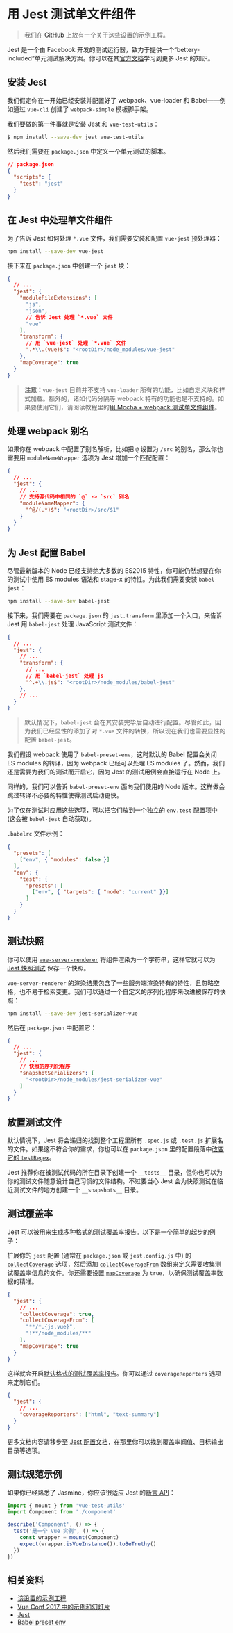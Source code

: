 # 用 Jest 测试单文件组件

> 我们在 [GitHub](https://github.com/vuejs/vue-test-utils-jest-example) 上放有一个关于这些设置的示例工程。

Jest 是一个由 Facebook 开发的测试运行器，致力于提供一个“bettery-included”单元测试解决方案。你可以在其[官方文档](https://facebook.github.io/jest/)学习到更多 Jest 的知识。

## 安装 Jest

我们假定你在一开始已经安装并配置好了 webpack、vue-loader 和 Babel——例如通过 `vue-cli` 创建了 `webpack-simple` 模板脚手架。

我们要做的第一件事就是安装 Jest 和 `vue-test-utils`：

```bash
$ npm install --save-dev jest vue-test-utils
```

然后我们需要在 `package.json` 中定义一个单元测试的脚本。

```json
// package.json
{
  "scripts": {
    "test": "jest"
  }
}
```

## 在 Jest 中处理单文件组件

为了告诉 Jest 如何处理 `*.vue` 文件，我们需要安装和配置 `vue-jest` 预处理器：

``` bash
npm install --save-dev vue-jest
```

接下来在 `package.json` 中创建一个 `jest` 块：

``` json
{
  // ...
  "jest": {
    "moduleFileExtensions": [
      "js",
      "json",
      // 告诉 Jest 处理 `*.vue` 文件
      "vue"
    ],
    "transform": {
      // 用 `vue-jest` 处理 `*.vue` 文件
      ".*\\.(vue)$": "<rootDir>/node_modules/vue-jest"
    },
    "mapCoverage": true
  }
}
```

> **注意：**`vue-jest` 目前并不支持 `vue-loader` 所有的功能，比如自定义块和样式加载。额外的，诸如代码分隔等 webpack 特有的功能也是不支持的。如果要使用它们，请阅读教程里的[用 Mocha + webpack 测试单文件组件](./testing-SFCs-with-mocha-webpack.md)。

## 处理 webpack 别名

如果你在 webpack 中配置了别名解析，比如把 `@` 设置为 `/src` 的别名，那么你也需要用 `moduleNameWrapper` 选项为 Jest 增加一个匹配配置：

``` json
{
  // ...
  "jest": {
    // ...
    // 支持源代码中相同的 `@` -> `src` 别名
    "moduleNameMapper": {
      "^@/(.*)$": "<rootDir>/src/$1"
    }
  }
}
```

## 为 Jest 配置 Babel

尽管最新版本的 Node 已经支持绝大多数的 ES2015 特性，你可能仍然想要在你的测试中使用 ES modules 语法和 stage-x 的特性。为此我们需要安装 `babel-jest`：

``` bash
npm install --save-dev babel-jest
```

接下来，我们需要在 `package.json` 的 `jest.transform` 里添加一个入口，来告诉 Jest 用 `babel-jest` 处理 JavaScript 测试文件：

``` json
{
  // ...
  "jest": {
    // ...
    "transform": {
      // ...
      // 用 `babel-jest` 处理 js
      "^.+\\.js$": "<rootDir>/node_modules/babel-jest"
    },
    // ...
  }
}
```

> 默认情况下，`babel-jest` 会在其安装完毕后自动进行配置。尽管如此，因为我们已经显性的添加了对 `*.vue` 文件的转换，所以现在我们也需要显性的配置 `babel-jest`。

我们假设 webpack 使用了 `babel-preset-env`，这时默认的 Babel 配置会关闭 ES modules 的转译，因为 webpack 已经可以处理 ES modules 了。然而，我们还是需要为我们的测试而开启它，因为 Jest 的测试用例会直接运行在 Node 上。

同样的，我们可以告诉 `babel-preset-env` 面向我们使用的 Node 版本。这样做会跳过转译不必要的特性使得测试启动更快。

为了仅在测试时应用这些选项，可以把它们放到一个独立的 `env.test` 配置项中 (这会被 `babel-jest` 自动获取)。

`.babelrc` 文件示例：

``` json
{
  "presets": [
    ["env", { "modules": false }]
  ],
  "env": {
    "test": {
      "presets": [
        ["env", { "targets": { "node": "current" }}]
      ]
    }
  }
}
```

## 测试快照

你可以使用 [`vue-server-renderer`](https://github.com/vuejs/vue/tree/dev/packages/vue-server-renderer) 将组件渲染为一个字符串，这样它就可以为 [Jest 快照测试](https://facebook.github.io/jest/docs/en/snapshot-testing.html) 保存一个快照。

`vue-server-renderer` 的渲染结果包含了一些服务端渲染特有的特性，且忽略空格，也不易于检索变更。我们可以通过一个自定义的序列化程序来改进被保存的快照：

``` bash
npm install --save-dev jest-serializer-vue
```

然后在 `package.json` 中配置它：

``` json
{
  // ...
  "jest": {
    // ...
    // 快照的序列化程序
    "snapshotSerializers": [
      "<rootDir>/node_modules/jest-serializer-vue"
    ]
  }
}
```

## 放置测试文件

默认情况下，Jest 将会递归的找到整个工程里所有 `.spec.js` 或 `.test.js` 扩展名的文件。如果这不符合你的需求，你也可以在 `package.json` 里的配置段落中[改变它的 `testRegex`](https://facebook.github.io/jest/docs/en/configuration.html#testregex-string)。

Jest 推荐你在被测试代码的所在目录下创建一个 `__tests__` 目录，但你也可以为你的测试文件随意设计自己习惯的文件结构。不过要当心 Jest 会为快照测试在临近测试文件的地方创建一个 `__snapshots__` 目录。

## 测试覆盖率

Jest 可以被用来生成多种格式的测试覆盖率报告。以下是一个简单的起步的例子：

扩展你的 `jest` 配置 (通常在 `package.json` 或 `jest.config.js` 中) 的 [`collectCoverage`](https://facebook.github.io/jest/docs/en/configuration.html#collectcoverage-boolean) 选项，然后添加 [`collectCoverageFrom`](https://facebook.github.io/jest/docs/en/configuration.html#collectcoveragefrom-array) 数组来定义需要收集测试覆盖率信息的文件。你还需要设置 [`mapCoverage`](https://facebook.github.io/jest/docs/en/configuration.html#mapcoverage-boolean) 为 `true`，以确保测试覆盖率数据的精准。

```json
{
  "jest": {
    // ...
    "collectCoverage": true,
    "collectCoverageFrom": [
      "**/*.{js,vue}",
      "!**/node_modules/**"
    ],
    "mapCoverage": true
  }
}
```

这样就会开启[默认格式的测试覆盖率报告](https://facebook.github.io/jest/docs/en/configuration.html#coveragereporters-array-string)。你可以通过 `coverageReporters` 选项来定制它们。

```json
{
  "jest": {
    // ...
    "coverageReporters": ["html", "text-summary"]
  }
}
```

更多文档内容请移步至 [Jest 配置文档](https://facebook.github.io/jest/docs/en/configuration.html#collectcoverage-boolean)，在那里你可以找到覆盖率阀值、目标输出目录等选项。

## 测试规范示例

如果你已经熟悉了 Jasmine，你应该很适应 Jest 的[断言 API](https://facebook.github.io/jest/docs/en/expect.html#content)：

```js
import { mount } from 'vue-test-utils'
import Component from './component'

describe('Component', () => {
  test('是一个 Vue 实例', () => {
    const wrapper = mount(Component)
    expect(wrapper.isVueInstance()).toBeTruthy()
  })
})
```

## 相关资料

- [该设置的示例工程](https://github.com/vuejs/vue-test-utils-jest-example)
- [Vue Conf 2017 中的示例和幻灯片](https://github.com/codebryo/vue-testing-with-jest-conf17)
- [Jest](https://facebook.github.io/jest/)
- [Babel preset env](https://github.com/babel/babel-preset-env)
